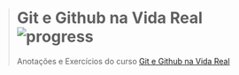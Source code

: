 ># **Git e Github na Vida Real** ![progress](http://progressed.io/bar/100?title=completed "progress")
> Anotações e Exercícios do curso [Git e Github na Vida Real](https://www.udemy.com/git-e-github-na-vida-real/)
